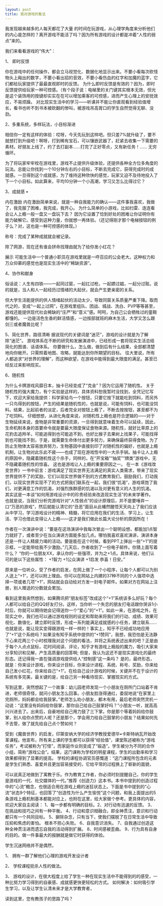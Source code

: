 ```yaml
---
layout: post
title: 我对游戏的看法
---
```


我发现越来越多的人每天都花了大量 的时间在玩游戏，从心理学角度来分析他们的内心是怎样的？离开游戏不能活了吗？因为所有游戏的设计都是冲着“人性的弱点”来的。

我们来看看游戏的“伟大”：

1、	即时反馈

你在游戏中的任何操作，都会立马视觉化、数据化地显示出来。不要小看每次砍怪物头上飚出的数字，不要小看出招的音效，不要小看伤血的红字和加魔的蓝字，它们都给玩家提供了最最直观即时的反馈。 为什么即时反馈是有效的？因为，即时反馈提供给玩家一种可控感。（有个段子说：电梯里的关门键其实根本无效，但光是这个装饰用的按键却实实在在可以增加乘客的可控感，进而产生心理上的安抚效应，不易烦躁。 对比现实生活中的学习——听课并不能让你直观看到经验值增长，看书也听不到书本被砍翻的惨叫，被游戏吊高胃口的学生自然觉得无聊、没劲。

2、多重系统，多样玩法，小目标渐进

相信你一定有这样的体验：哎呀，今天先玩到这样吧。但只差7%就升级了，要不就想打到升级吧！啊呀，打到稀有宝石，可以镶嵌武器了，赶紧去收集一下需要的素材。好朋友上线了，约了去打副本……打完了正好零点，又有新任务！…… 无穷循环。

为了将玩家牢牢栓在游戏里，游戏不止提供升级体验，还提供各种全方位多角度的玩法。总能让你找到一个10分钟左右的小目标，不断去完成它，获得完成时的成就感。一旦得到这个成就感，为了维持这种欣快的感觉，玩家又迫不及待地投入了下一个小目标。如此算来，平均10分钟一个小高潮，学习又怎么比得过它？

3、成就感 •

内在激励 内在激励简单来说，就是一种自我能力的确认——这件事我喜欢，我做了，我克服了困难，我完成，我开心。 为什么简单的小游戏，比如扫雷、连连看会让人上瘾一般一盘又一盘玩下去？ 因为它设置了恰到好处的困难让你证明你有能力破解它。感受到这种力量，你就想一再体验。（还记得刚才那个电梯按钮的例子么？对，这也是一种可控感的体现。）

称号：完成了某种成就就会被记录。

除了网游，现在还有谁会拼命找理由就为了给你发小红花？

展示 可能生活中一个普通小职员在游戏里就是一呼百应的公会老大。这种权力和万众仰慕的感觉也是现实生活中的“稀缺资源”。

4、协作和献身

俗话说：人生有四铁——一起同过窗，一起扛过枪，一起嫖过娼，一起分过赃。说的就是，当人和人一起经历过情绪的大起伏，就会产生更亲密的关系。

但大学生活能提供的供人情绪起伏的活动太少，导致同窗关系质量严重下降。取而代之的，变成“一起上过网”，在游戏里组队、团战、城战、洗白、PVP等等甚至，游戏还能提供现代社会稀缺的“庄严”和“意义”感。呵呵，为自己公会牺牲过的童鞋都懂的。 一边是活色生香的鲜活情感，一边按部就班的麻木生活，大学又怎么跟剑三或者魔兽比呢？

5、简化世界，路径清晰 据说现代的关键词是“迷茫”，游戏的设计就是为了解除“迷茫”。 游戏体系在不断的研究和发展演进中，已经形成一套将现实生活总结简化的图谱、话语体系。 你要做什么，怎么做，做到后有什么结果，全部都清楚地向你敞开。只需照着地图、攻略，就能达到你所期望的目标。 往大里说，所有人都追求“对世界的理解”，而这种欲望，在游戏中能得到最大限度的满足。甚至已经反过来影响现实。

6、随机性

为什么卡牌游戏风靡日本，抽卡已经变成了“克金”？因为它运用了随机性。 关于随机性的强大魔力，有个实验是这样的，具体资料恕我暂时没找到，全凭记忆写下，欢迎大家给我提供：科学家给鸟一个按钮，只要它按下就能吃到饲料，而另外一只鸟得到的按钮，产生的结果是随机性的，也就是说，可能有饲料，也可能没饲料。结果，比起前者的淡定，后者完全对按钮上瘾了，不断去按按钮，甚至都不为了吃饲料。 仔细想想，从进化角度来说，对随机性上瘾也是符合逻辑的——对于生物延续来说，食物是非常重要的资源，一旦得到就意味着生命可以延续，因此，生命机制本身的首要命令就是要最大限度保证食物来源。随机性，就好比草原上的花豹去追羚羊，可能追得到也可能追不到，也好比猴子去果树上找果子，可能找得到也可能找不到，于是，就需要生命体付出更多努力，来确保最终获得食物。为了防止生物体太容易放弃努力，生物基因中直接刻印了对随机性的偏好，也就是上瘾机制，让生物对此乐此不疲——也成了现在游戏性中的一大杀手锏。抽卡让人上瘾的原因中，隐藏着随机性这个杀手，同样的，在“开宝箱”“抽奖”“牌类”游戏中，无不隐藏着随机性的惊喜。 这也是游戏让人上瘾的重要原因之一。 在一本《游戏改变世界》一书中前言：游戏满足了现实世界无法满足的真实人类需求，带来了现实世界提供不了的奖励，它们以现实世界做不到的方式教育我们，鼓励我们，打动我们，以现实世界实现不了的方式把我们联系在一起，我们很“饥渴”，游戏填饱了我们，对更满意工作的饥渴，对强烈族群感的饥渴以及对更有意义的人生的饥渴。 其实这是一本谈“如何用游戏设计中的珍贵经验来改造现实生活”的未来学著作。 也就是说，当我们分析完游戏针对“人性弱点”的设计原理后，并不是要唾弃一口“万恶的游戏”，然后就能认清它的“丑恶”面目从此幡然醒悟天天向上了我们应该从中学习，学习游戏设计的精神、精髓，将它应用在我们的生活、学习上，让生活、学习也借此变得让人上瘾——这才是我们做此长篇大论分析的原因所在！

作者在一次演讲中说：“要是在这场演讲中我每次冒出一个聪明设想，都能加1点智力就好了，或者至少在当众演讲方面能多加几点。哪怕我喜欢喜欢演讲，演讲本身还是一件让人精疲力竭的活动。要是能在这个时候，看到PPT上弹出一些“+1”的提示框，一定能带给我不少激励。”几天后，作者收到了一份电子邮件。你猜上面写着什么？ “你的一位朋友XX，承认你的一些强项，并为之+1点。具体来说，他们认可的是以下这些属性： +1智力 +1公众演讲 +1启发 恭喜！日安。”

原来是一位听众，受了作者的启发，在网上做了一个小程序，让每个人都可以为别人送上“+1”，还可以附上理由。你可以在网站上内建的37种不同的个人强项中选择一项或者几项“+1”，网站就会自动给对方发一封电子邮件。如果对方在网站上注册，别人赠送的分数就会累加。

看到这里我突然想到，如果腾讯把“朋友标签”改成这个“+1”系统该多么好玩？每个人都可以给自己的QQ好友打分。这样，当你听一个失恋的朋友打电话跟你哭诉1小时后，你就可以期待她会记得送你一个“爱心”的“+1”。如此一来，在游戏之外，在现实之中，我们也可以通过游戏规则的设定和帮助来将我们的行动、成绩、效果可视化、数值化，建立即时反馈，形成一系列能满足成就感的小任务，建立联系……也就是说，能让现实变得跟游戏一样一样的！事实上，知乎不已经成功地应用了“+1”这个系统吗？如果没有知乎系统中提供的“+1赞同”，我想，我恐怕是无法静下心来花两三个小时梳理我对这个问题的看法，并将之系统表述出来的吧？正是由于每个人点点鼠标，花时间阅读、评论，知乎才有游戏上瘾般的魔力，吸引大家来分享知识和见解，产生高质量的回答啊; 但是，我认为这还不是现实游戏化的最终形态。还记得我一直在强调游戏提供给人“控制感”这一条吗？ 是的，最终形态，就是：你来设计游戏，你来设计目标，你来设计进程、系统、称号、奖励，你来给自己发小红花，你来给自己“+1”。在给自己设计游戏的时候，关键并不在于设计的系统有多完美，最关键的是，给自己另一种看待现实、掌握现实的方式。

写到这里，突然想起了一个故事：幼儿园老师发现一个小朋友在厕所门口站着不肯进，老师很奇怪，就问小朋友怎么回事。小朋友脸涨得通红，委屈地说“在家里上完厕所，妈妈都会给我鼓掌。”老师怎么劝小朋友，都木有用，最后老师突然灵机一动说：“这里没有妈妈给你鼓掌，那你自己给自己鼓掌好吗？”小朋友一听，就高高兴兴进去了。出来后，自豪地给自己用力鼓了三下掌。你是那个等着妈妈给你鼓掌，别人给你点赞的人呢？还是那个，学会用力给自己鼓掌的小朋友？结果如何先不去管，做了就先给自己点个赞如何？

受到《魔兽世界》的启发，印第安纳大学的经济学教授爱德华•卡斯特纳瓦开始改革课程。他宣布，所有来上课的学生都可以获得“经验值”，课堂陈述被称为“游戏任务”，考试被称为“打怪”，而家庭作业则变成了“锻造”。学生被分为不同的合作小组，简称“游戏公会”。结果，这门课称为学校的明星课程，学生的出勤率和学习效果都得到了显著的提高。 学校的课程协调官员感慨道：“这门课程所包含的元素是学生们熟悉、喜爱并且更加容易接受的，它给平常的过程换上了崭新的面貌，

可以说真正地做到了寓教于乐。作为教育工作者，你必须时刻提醒自己，你的学生是游戏的一代、社交媒体的一代。”推荐《创造力》这本书。本书中提到的创造过程中的“心流”概念，也很适合用在游戏上瘾的迷狂状态上。下面是书中提到的“心流”状态9个特征，也回答了“创造性为什么产生愉悦”这个问题，和我上面提出的5条游戏上瘾机制基本都能对应上，也附在这里，给大家做个参考。更具体的内容，欢迎大家自主阅读： 1、每一步都有明确的目标。2、对行动有迅速的反馈。 3、在挑战和技巧之间有一种平衡。 4、行动和意识相融合。即全神贯注，意识和行动都只有一个共同目标。 5、摒除杂念，只有当下，使我们摆脱了在日常生活中导致压抑和焦虑的害怕。 根本不担心失败。 6、自我意识消失。 7、自我通过创造这种全神贯注进而遗忘自我的活动得到扩展。 8、时间感被歪曲。 9、行为具有自身的目的。做一件事最大的报酬就是做它时获得的体验。

学生沉迷网络并不是偶然，

1、 拥有一群了解他们心理的游戏开发设计者

2、 学校课程扼杀人性的做法。

3、 游戏的设计，在很大程度上给了学生一种在现实生活中不能得到的的感受，一种比努力学习得到的自豪感、成就感更快更轻松的方式。 如何解决：如何吸引学生学习，以及让学生认清未来才是大学教育者，

读到这里，您有教孩子的思路了吗？


